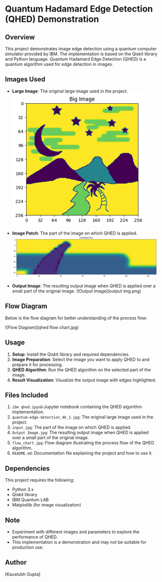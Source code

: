 
# Quantum Hadamard Edge Detection (QHED) Demonstration

## Overview

This project demonstrates image edge detection using a quantum computer simulator provided by IBM. The implementation is based on the Qiskit library and Python language. Quantum Hadamard Edge Detection (QHED) is a quantum algorithm used for edge detection in images.

## Images Used

- **Large Image**: The original large image used in the project.
  ![Large Image](quantum-edge-detection_46_1.png)
  
- **Image Patch**: The part of the image on which QHED is applied.
  ![Image Patch](input.png)
  
- **Output Image**: The resulting output image when QHED is applied over a small part of the original image.
  ![Output Image](output img.png)

## Flow Diagram

Below is the flow diagram for better understanding of the process flow:

![Flow Diagram](qhed flow chart.jpg)

## Usage

1. **Setup**: Install the Qiskit library and required dependencies.
2. **Image Preparation**: Select the image you want to apply QHED to and prepare it for processing.
3. **QHED Algorithm**: Run the QHED algorithm on the selected part of the image.
4. **Result Visualization**: Visualize the output image with edges highlighted.

## Files Included

1. `ibm qhed.ipynb`:Jupyter notebook containing the QHED algorithm implementation.
2. `quantum-edge-detection_46_1.jpg`: The original large image used in the project.
3. `input.jpg`: The part of the image on which QHED is applied.
4. `Output Image.jpg`: The resulting output image when QHED is applied over a small part of the original image.
5. `flow_chart.jpg`: Flow diagram illustrating the process flow of the QHED algorithm.
6. `README.md`: Documentation file explaining the project and how to use it.

## Dependencies

This project requires the following:

- Python 3.x
- Qiskit library
- IBM Quantum LAB
- Matplotlib (for image visualization)

## Note

- Experiment with different images and parameters to explore the performance of QHED.
- This implementation is a demonstration and may not be suitable for production use.

## Author

[Kaustubh Gupta]
